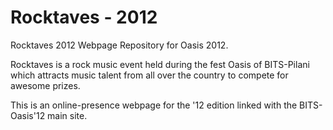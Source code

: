 Rocktaves - 2012
=============

Rocktaves 2012 Webpage Repository for Oasis 2012.

Rocktaves is a rock music event held during the fest Oasis of BITS-Pilani which attracts music talent from all over the country to compete for awesome prizes.

This is an online-presence webpage for the '12 edition linked with the BITS-Oasis'12 main site.
